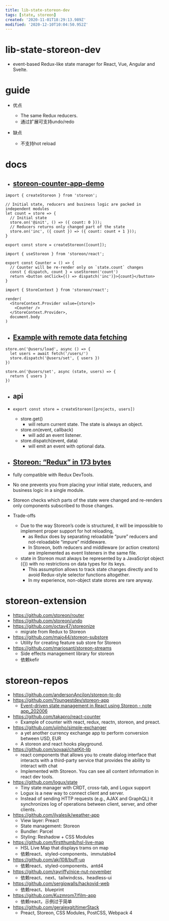 ```yaml
---
title: lib-state-storeon-dev
tags: [state, storeon]
created: '2020-11-01T18:29:13.989Z'
modified: '2020-12-10T10:04:50.952Z'
---
```


# lib-state-storeon-dev

- event-based Redux-like state manager for React, Vue, Angular and Svelte.

# guide

- 优点
  - The same Redux reducers.
  - 通过扩展可支持undo/redo

- 缺点
  - 不支持hot reload

# docs

- ## [storeon-counter-app-demo](https://github.com/storeon/storeon)

``` JS
import { createStoreon } from 'storeon';

// Initial state, reducers and business logic are packed in independent modules
let count = store => {
  // Initial state
  store.on('@init', () => ({ count: 0 }));
  // Reducers returns only changed part of the state
  store.on('inc', ({ count }) => ({ count: count + 1 }));
}

export const store = createStoreon([count]);

import { useStoreon } from 'storeon/react';

export const Counter = () => {
  // Counter will be re-render only on `state.count` changes
  const { dispatch, count } = useStoreon('count')
  return <button onClick={() => dispatch('inc')}>{count}</button>
}

import { StoreContext } from 'storeon/react';

render(
  <StoreContext.Provider value={store}>
    <Counter />
  </StoreContext.Provider>,
  document.body
)
```

- ## [Example with remote data fetching](https://github.com/storeon/storeon/issues/113)

``` JS
store.on('@users/load', async () => {
  let users = await fetch('/users/')
  store.dispatch('@users/set', { users })
})

store.on('@users/set', async (state, users) => {
  return { users }
})
```

- ## api
- `export const store = createStoreon([projects, users])`
  - store.get() 
    - will return current state. The state is always an object.
  - store.on(event, callback) 
    - will add an event listener.
  - store.dispatch(event, data) 
    - will emit an event with optional data.

- ## [Storeon: “Redux” in 173 bytes](https://evilmartians.com/chronicles/storeon-redux-in-173-bytes)
- fully compatible with Redux DevTools.
- No one prevents you from placing your initial state, reducers, and business logic in a single module.
- Storeon checks which parts of the state were changed and re-renders only components subscribed to those changes.
- Trade-offs
  - Due to the way Storeon’s code is structured, it will be impossible to implement proper support for hot reloading, 
    - as Redux does by separating reloadable “pure” reducers and not-reloadable “impure” middleware. 
    - In Storeon, both reducers and middleware (or action creators) are implemented as event listeners in the same file.
  - state in Storeon must always be represented by a JavaScript object ({}) with no restrictions on data types for its keys. 
    - This assumption allows to track state changes directly and to avoid Redux-style selector functions altogether. 
    - In my experience, non-object state stores are rare anyway.

# storeon-extension

- https://github.com/storeon/router
- https://github.com/storeon/undo
- https://github.com/octav47/storeonize
  - migrate from Redux to Storeon
- https://github.com/majo44/storeon-substore
  - Utility for creating feature sub store for Storeon
- https://github.com/mariosant/storeon-streams
  - Side effects management library for storeon
  - 依赖kefir

# storeon-repos

- https://github.com/andersonAncilon/storeon-to-do
- https://github.com/Youngestdev/storeon-app
  - [Event-driven state management in React using Storeon - note app_202006](https://blog.logrocket.com/event-driven-state-management-in-react-using-storeon/)
- https://github.com/takapro/react-counter
  - Example of counter with react, redux, reactn, storeon, and preact.
- https://github.com/ujinho/simple-exchanger
  - a yet another currency exchange app to perform conversion between USD, EUR
  - A storeon and react hooks playground.
- https://github.com/sovaai/chatKit-lib
  - react components that allows you to create dialog interface that interacts with a third-party service that provides the ability to interact with chat
  - Implemented with Storeon. You can see all content information in react dev tools.
- https://github.com/logux/state
  - Tiny state manager with CRDT, cross-tab, and Logux support
  - Logux is a new way to connect client and server. 
  - Instead of sending HTTP requests (e.g., AJAX and GraphQL) it synchronizes log of operations between client, server, and other clients.
- https://github.com/ilyalesik/weather-app
  - View layer: Preact
  - State management: Storeon
  - Bundler: Parcel
  - Styling: Reshadow + CSS Modules
- https://github.com/firstthumb/hsl-live-map
  - HSL Live Map that displays trams on map
  - 依赖react、styled-components、immutable4
- https://github.com/aki108/buff-up
  - 依赖react、styled-components、antd4
- https://github.com/rayriffy/nice-nut-november
  - 依赖react、next、tailwindcss、headless-ui
- https://github.com/sergiowalls/hackovid-web
  - 依赖react、blueprint
- https://github.com/Kuzmrom7/film-app
  - 依赖react，示例过于简单
- https://github.com/geralexgit/timerStack
  - Preact, Storeon, CSS Modules, PostCSS, Webpack 4
